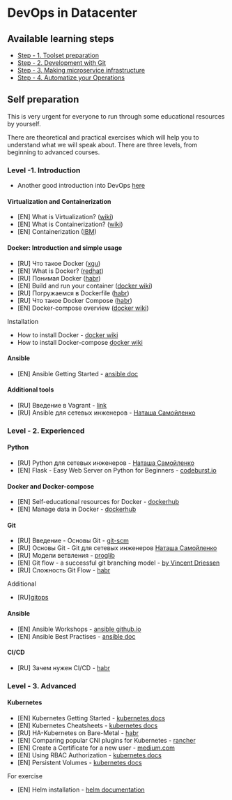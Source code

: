 # DevOps in Datacenter

## Available learning steps

- [Step - 1. Toolset preparation](1_Toolset/)
- [Step - 2. Development with Git](2_Development_with_Git/)
- [Step - 3. Making microservice infrastructure](3_Making_microservice_infrastructure/)
- [Step - 4. Automatize your Operations](4_Automatize_your_Ops/)

## Self preparation

This is very urgent for everyone to run through some educational resources by yourself.

There are theoretical and practical exercises which will help you to understand what we will speak about. There are three levels, from beginning to advanced courses.

### Level -1. Introduction

- Another good introduction into DevOps [here](https://github.com/Kirkirillka/hands-on-DevOps)

#### Virtualization and Containerization

- [EN] What is Virtualization? ([wiki](https://en.wikipedia.org/wiki/Virtualization))
- [EN] What is Containerization? ([wiki](https://en.wikipedia.org/wiki/OS-level_virtualization))
- [EN] Containerization ([IBM](https://www.ibm.com/cloud/learn/containerization))

#### Docker: Introduction and simple usage

- [RU] Что такое Docker ([xgu](http://xgu.ru/wiki/Docker))
- [EN] What is Docker? ([redhat](https://www.redhat.com/en/topics/containers/what-is-docker))
- [RU] Понимая Docker ([habr](https://habr.com/ru/post/253877/))
- [EN] Build and run your container ([docker wiki](https://docs.docker.com/get-started/part2/))
- [RU] Погружаемся в Dockerfile ([habr](https://habr.com/ru/company/infobox/blog/240623/))
- [RU] Что такое Docker Compose ([habr](https://habr.com/ru/company/ruvds/blog/450312/))
- [EN] Docker-compose overview ([docker wiki](https://docs.docker.com/compose/))

Installation

- How to install Docker - [docker wiki](https://docs.docker.com/get-docker/)
- How to install Docker-compose [docker wiki](https://docs.docker.com/compose/install/)

#### Ansible

- [EN] Ansible Getting Started - [ansible doc](https://docs.ansible.com/ansible/latest/user_guide/intro_getting_started.html)

#### Additional tools

- [RU] Введение в Vagrant - [link](https://khashtamov.com/ru/vagrant-how-to-setup/)
- [RU] Ansible для сетевых инженеров - [Наташа Самойленко](https://natenka.gitbooks.io/ansible-dlya-setevih-inzhenerov/content/)

### Level - 2. Experienced

#### Python

- [RU] Python для сетевых инженеров - [Наташа Самойленко](https://pyneng.readthedocs.io/ru/latest/)
- [EN] Flask - Easy Web Server on Python for Beginners - [codeburst.io](https://codeburst.io/flask-for-dummies-a-beginners-guide-to-flask-part-uno-53aec6afc5b1)

#### Docker and Docker-compose

- [EN] Self-educational resources for Docker - [dockerhub](https://docs.docker.com/get-started/resources/)
- [EN] Manage data in Docker - [dockerhub](https://docs.docker.com/storage/)

#### Git

- [RU] Введение - Основы Git - [git-scm](https://git-scm.com/book/ru/v2/%D0%92%D0%B2%D0%B5%D0%B4%D0%B5%D0%BD%D0%B8%D0%B5-%D0%9E%D1%81%D0%BD%D0%BE%D0%B2%D1%8B-Git)
- [RU] Основы Git - Git для сетевых инженеров [Наташа Самойленко](https://pyneng.readthedocs.io/ru/latest/book/02_git_github/git_basics.html)
- [RU] Модели ветвления - [proglib](https://proglib.io/p/git-workflow/)
- [EN] Git flow - a successful git branching model - [by Vincent Driessen](https://nvie.com/posts/a-successful-git-branching-model/)
- [RU] Сложность Git Flow - [habr](https://habr.com/ru/company/flant/blog/491320/)

Additional

- [RU][gitops](https://habr.com/ru/company/flant/blog/458878/)

#### Ansible

- [EN] Ansible Workshops - [ansible github.io](https://ansible.github.io/workshops/)
- [EN] Ansible Best Practises - [ansible doc](https://docs.ansible.com/ansible/latest/user_guide/playbooks_best_practices.html)

#### CI/CD

- [RU] Зачем нужен CI/CD - [habr](https://habr.com/ru/post/353194/)

### Level - 3. Advanced

#### Kubernetes

- [EN] Kubernetes Getting Started - [kubernetes docs](https://kubernetes.io/docs/setup/)
- [EN] Kubernetes Cheatsheets - [kubernetes docs](https://kubernetes.io/docs/reference/kubectl/cheatsheet/)
- [RU] HA-Kubernetes on Bare-Metal - [habr](https://habr.com/ru/company/southbridge/blog/439562/)
- [EN] Comparing popular CNI plugins for Kubernetes - [rancher](https://rancher.com/blog/2019/2019-03-21-comparing-kubernetes-cni-providers-flannel-calico-canal-and-weave/)
- [EN] Create a Certificate for a new user - [medium.com](https://medium.com/better-programming/k8s-tips-give-access-to-your-clusterwith-a-client-certificate-dfb3b71a76fe)
- [EN] Using RBAC Authorization - [kubernetes docs](https://kubernetes.io/docs/reference/access-authn-authz/rbac/)
- [EN] Persistent Volumes - [kubernetes docs](https://kubernetes.io/docs/concepts/storage/persistent-volumes/)

For exercise

- [EN] Helm installation - [helm documentation](https://helm.sh/docs/intro/install/)
